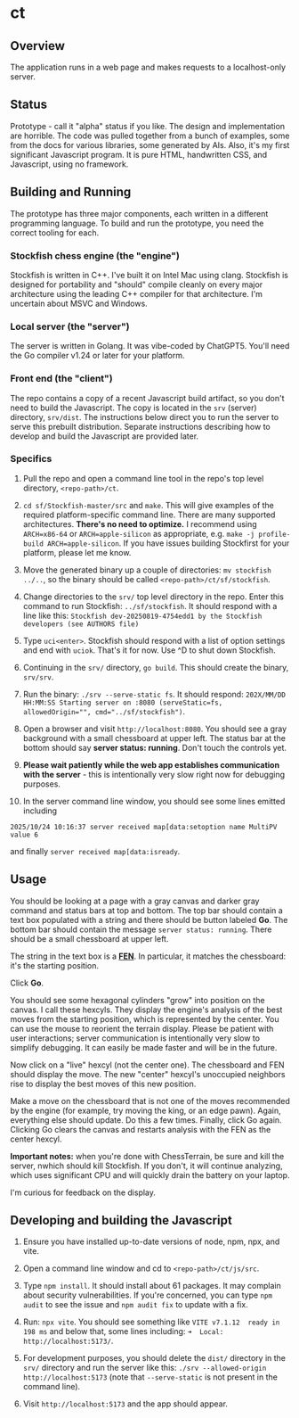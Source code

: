 # ct

## Overview

The application runs in a web page and makes requests to a localhost-only server.

## Status

Prototype - call it "alpha" status if you like. The design and implementation are
horrible. The code was pulled together from a bunch of examples, some from the docs
for various libraries, some generated by AIs. Also, it's my first significant
Javascript program. It is pure HTML, handwritten CSS, and Javascript, using no framework.

## Building and Running

The prototype has three major components, each written in a different programming language.
To build and run the prototype, you need the correct tooling for each.

### Stockfish chess engine (the "engine")

Stockfish is written in C++. I've built it on Intel Mac using clang. Stockfish is designed
for portability and "should" compile cleanly on every major architecture using the leading
C++ compiler for that architecture. I'm uncertain about MSVC and Windows.

### Local server (the "server")

The server is written in Golang. It was vibe-coded by ChatGPT5. You'll need the Go compiler
v1.24 or later for your platform.

### Front end (the "client")

The repo contains a copy of a recent Javascript build artifact,
so you don't need to build the Javascript. The copy is located in the `srv` (server) directory, `srv/dist`. The instructions below direct
you to run the server to serve this prebuilt distribution. Separate
instructions describing how to develop and build the Javascript are
provided later.

### Specifics

1. Pull the repo and open a command line tool in the repo's top level directory,
`<repo-path>/ct`.

1. `cd sf/Stockfish-master/src` and `make`. This will give examples of the required platform-specific command line. There are many supported architectures. **There's no need to optimize.** I recommend using `ARCH=x86-64` or `ARCH=apple-silicon` as appropriate, e.g. `make -j profile-build ARCH=apple-silicon`.  If you have issues building Stockfirst for your platform, please let me know.

1. Move the generated binary up a couple of directories: `mv stockfish ../..`, so the
binary should be called `<repo-path>/ct/sf/stockfish`.

1. Change directories to the `srv/` top level directory in the repo. Enter this command
to run Stockfish: `../sf/stockfish`. It should respond with a line like this:
`Stockfish dev-20250819-4754edd1 by the Stockfish developers (see AUTHORS file)`

1. Type `uci<enter>`. Stockfish should respond with a list of option settings and end
with `uciok`. That's it for now. Use ^D to shut down Stockfish.

1. Continuing in the `srv/` directory, `go build`. This should create the binary, `srv/srv`.

1. Run the binary: `./srv --serve-static fs`. It should respond:
`202X/MM/DD HH:MM:SS Starting server on :8080 (serveStatic=fs, allowedOrigin="", cmd="../sf/stockfish")`.


1. Open a browser and visit `http://localhost:8080`. You should see a gray background with a small chessboard at upper left. The status bar at the bottom should say **server status: running**. Don't touch the controls yet.

1. **Please wait patiently while the web app establishes communication
with the server** - this is intentionally very slow right now for debugging purposes.

1. In the server command line window, you should see some lines emitted including
```
2025/10/24 10:16:37 server received map[data:setoption name MultiPV value 6
```
and finally `server received map[data:isready`.

## Usage

You should be looking at a page with a gray canvas and darker gray command and status bars at top and bottom. The top bar should contain a text box populated with a string and there should be button labeled **Go**.
The bottom bar should contain the message `server status: running`. There should be a small chessboard at upper left.

The string in the text box is a [**FEN**](https://en.wikipedia.org/wiki/Forsyth%E2%80%93Edwards_Notation). In particular, it matches the chessboard: it's the starting position.

Click **Go**.

You should see some hexagonal cylinders "grow" into position on the canvas. I call these hexcyls. They display the engine's analysis of the best moves from the starting position, which is represented by the center. You can use the mouse to reorient the terrain display. Please be patient with user interactions; server communication is intentionally very slow to simplify debugging. It can easily be made faster and will be in the future.

Now click on a "live" hexcyl (not the center one). The chessboard and FEN should display the move. The new "center" hexcyl's unoccupied neighbors rise to display the best moves of this new position.

Make a move on the chessboard that is not one of the moves recommended by the engine (for example, try moving the king, or an edge pawn). Again, everything else should update. Do this a few times. Finally, click Go again. Clicking Go clears the canvas and restarts analysis with the FEN as the center hexcyl.

**Important notes:** when you're done with ChessTerrain, be sure and kill the server, nwhich should kill Stockfish. If you don't, it will continue analyzing, which uses significant CPU and will quickly drain the battery on your laptop.

I'm curious for feedback on the display.

## Developing and building the Javascript

1. Ensure you have installed up-to-date versions of node, npm, npx, and vite.

1. Open a command line window and cd to `<repo-path>/ct/js/src`.

1. Type `npm install`. It should install about 61 packages. It may complain about security vulnerabilities. If you're concerned, you can type `npm audit` to see the issue and `npm audit fix` to update with a fix.

1. Run: `npx vite`. You should see something like `VITE v7.1.12  ready in 198 ms` and below that, some lines including: `➜  Local:   http://localhost:5173/`.

1. For development purposes, you should delete the `dist/` directory in the `srv/` directory and run the server like this: `./srv --allowed-origin http://localhost:5173` (note that `--serve-static` is not present in the command line).

1. Visit `http://localhost:5173` and the app should appear.




